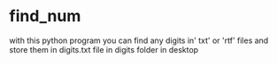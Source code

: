 # find_num
with this python program you can find any digits in' txt' or 'rtf' files and store them in digits.txt file in digits folder in desktop
